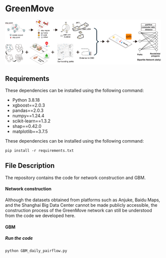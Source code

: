 # GreenMove

![image](https://github.com/yuki-feng0307/GreenMove/blob/main/img/fig1.png)



## Requirements

These dependencies can be installed using the following command:

- Python 3.8.18
- xgboost==2.0.3
- pandas==2.0.3
- numpy==1.24.4
- scikit-learn==1.3.2
- shap==0.42.0
- matplotlib==3.7.5

These dependencies can be installed using the following command:

```
pip install -r requirements.txt
```



## File Description

The repository contains the code for network construction and GBM.

#### Network construction

Although the datasets obtained from platforms such as Anjuke, Baidu Maps, and the Shanghai Big Data Center cannot be made publicly accessible, the construction process of the GreenMove network can still be understood from the code we developed here.

#### GBM

##### Run the code

```
python GBM_daily_pairflow.py
```

